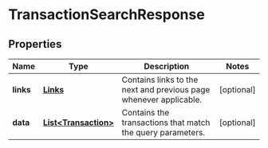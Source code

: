 

# TransactionSearchResponse


## Properties

| Name | Type | Description | Notes |
|------------ | ------------- | ------------- | -------------|
|**links** | [**Links**](Links.md) | Contains links to the next and previous page whenever applicable. |  [optional] |
|**data** | [**List&lt;Transaction&gt;**](Transaction.md) | Contains the transactions that match the query parameters. |  [optional] |



